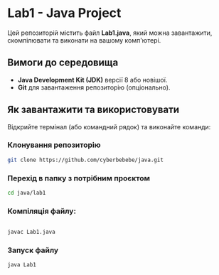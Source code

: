 # Lab1 - Java Project

Цей репозиторій містить файл **Lab1.java**, який можна завантажити, скомпілювати та виконати на вашому комп'ютері.

## Вимоги до середовища

- **Java Development Kit (JDK)** версії 8 або новішої.
- **Git** для завантаження репозиторію (опціонально).

## Як завантажити та використовувати

Відкрийте термінал (або командний рядок) та виконайте команди:

### Клонування репозиторію

```bash
git clone https://github.com/cyberbebebe/java.git
```

### Перехід в папку з потрібним проєктом

```bash
cd java/lab1
```

### Компіляція файлу:

```bash

javac Lab1.java
```

### Запуск файлу

```bash
java Lab1
```
